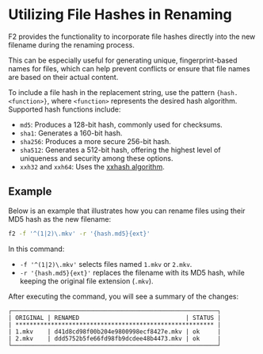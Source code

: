 # Utilizing File Hashes in Renaming

F2 provides the functionality to incorporate file hashes directly into the new
filename during the renaming process.

This can be especially useful for generating unique, fingerprint-based names for
files, which can help prevent conflicts or ensure that file names are based on
their actual content.

To include a file hash in the replacement string, use the pattern
`{hash.<function>}`, where `<function>` represents the desired hash algorithm.
Supported hash functions include:

- `md5`: Produces a 128-bit hash, commonly used for checksums.
- `sha1`: Generates a 160-bit hash.
- `sha256`: Produces a more secure 256-bit hash.
- `sha512`: Generates a 512-bit hash, offering the highest level of uniqueness
  and security among these options.
- `xxh32` and `xxh64`: Uses the [xxhash algorithm](https://xxhash.com/).

## Example

Below is an example that illustrates how you can rename files using their MD5
hash as the new filename:

```bash
f2 -f '^(1|2)\.mkv' -r '{hash.md5}{ext}'
```

In this command:

- `-f '^(1|2)\.mkv'` selects files named `1.mkv` or `2.mkv`.
- `-r '{hash.md5}{ext}'` replaces the filename with its MD5 hash, while keeping
  the original file extension (`.mkv`).

After executing the command, you will see a summary of the changes:

```text
┌──────────────────────────────────────────────────────────┐
| ORIGINAL | RENAMED                              | STATUS |
| ******************************************************** |
| 1.mkv    | d41d8cd98f00b204e9800998ecf8427e.mkv | ok     |
| 2.mkv    | ddd5752b5fe66fd98fb9dcdee48b4473.mkv | ok     |
└──────────────────────────────────────────────────────────┘
```

